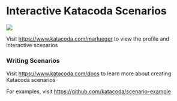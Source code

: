 # Interactive Katacoda Scenarios

[![](http://shields.katacoda.com/katacoda/marlueger/count.svg)](https://www.katacoda.com/marlueger "Get your profile on Katacoda.com")

Visit https://www.katacoda.com/marlueger to view the profile and interactive scenarios

### Writing Scenarios
Visit https://www.katacoda.com/docs to learn more about creating Katacoda scenarios

For examples, visit https://github.com/katacoda/scenario-example
